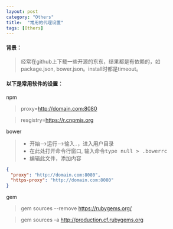 ```yaml
---
layout: post
category: "Others"
title:  "常用的代理设置"
tags: [Others]
---
```

#### 背景：
>经常在github上下载一些开源的东东，结果都是有依赖的，如package.json, bower.json。install时都是timeout。

#### 以下是常用软件的设置：
npm
> proxy=http://domain.com:8080

> resgistry=https://r.cnpmjs.org

bower
> - 开始-->运行-->输入<kbd>.</kbd>，进入用户目录
> - 在此处打开命令行窗口, 输入命令<kbd>type null > .bowerrc</kbd>
> - 编辑此文件，添加内容

```json
{
　"proxy": "http://domain.com:8080",
　"https-proxy": "http://domain.com:8080"
}
```

gem
>gem sources --remove https://rubygems.org/

>gem sources -a http://production.cf.rubygems.org
